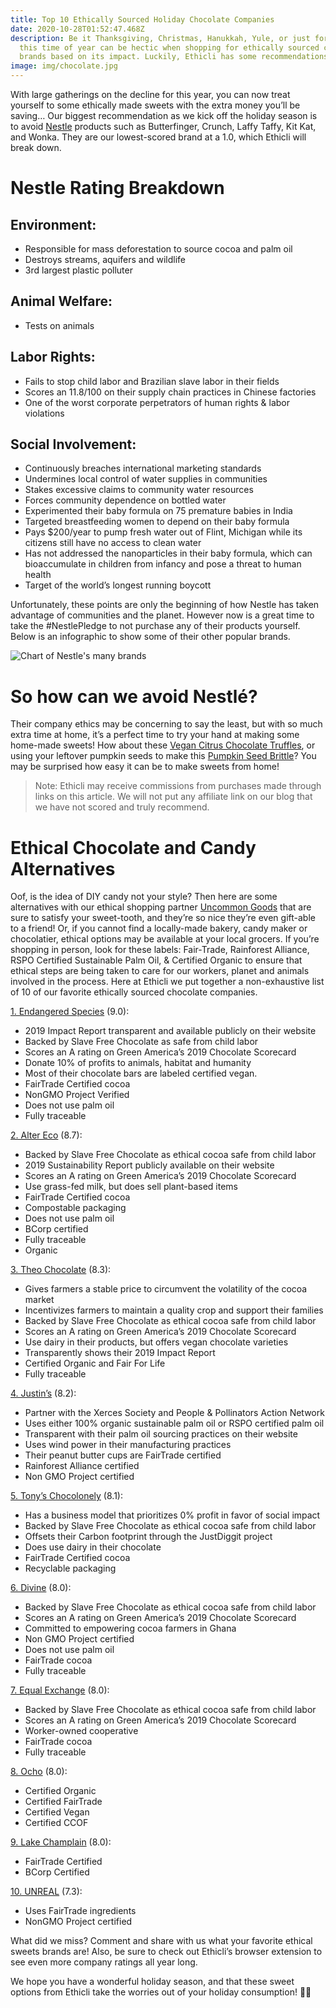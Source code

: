 ```yaml
---
title: Top 10 Ethically Sourced Holiday Chocolate Companies
date: 2020-10-28T01:52:47.468Z
description: Be it Thanksgiving, Christmas, Hanukkah, Yule, or just for kicks,
  this time of year can be hectic when shopping for ethically sourced candy
  brands based on its impact. Luckily, Ethicli has some recommendations!
image: img/chocolate.jpg
---
```

With large gatherings on the decline for this year, you can now treat yourself to some ethically made sweets with the extra money you’ll be saving… Our biggest recommendation as we kick off the holiday season is to avoid [Nestle](https://ethicli.com/info/nestle) products such as Butterfinger, Crunch, Laffy Taffy, Kit Kat, and Wonka. They are our lowest-scored brand at a 1.0, which Ethicli will break down.

# Nestle Rating Breakdown

## Environment:

* Responsible for mass deforestation to source cocoa and palm oil
* Destroys streams, aquifers and wildlife
* 3rd largest plastic polluter

## Animal Welfare:

* Tests on animals

## Labor Rights:

* Fails to stop child labor and Brazilian slave labor in their fields
* Scores an 11.8/100 on their supply chain practices in Chinese factories
* One of the worst corporate perpetrators of human rights & labor violations

## Social Involvement:

* Continuously breaches international marketing standards
* Undermines local control of water supplies in communities
* Stakes excessive claims to community water resources
* Forces community dependence on bottled water
* Experimented their baby formula on 75 premature babies in India
* Targeted breastfeeding women to depend on their baby formula
* Pays $200/year to pump fresh water out of Flint, Michigan while its citizens still have no access to clean water
* Has not addressed the nanoparticles in their baby formula, which can bioaccumulate in children from infancy and pose a threat to human health
* Target of the world’s longest running boycott

Unfortunately, these points are only the beginning of how Nestle has taken advantage of communities and the planet. However now is a great time to take the #NestlePledge to not purchase any of their products yourself. Below is an infographic to show some of their other popular brands.

![Chart of Nestle's many brands](img/nestle-corporation.png "Nestlés subsidiary brands. Nestlé partners with L’Oréal which shares a 30% profit. Courtesy: Lakota People’s Law Project")



# So how can we avoid Nestlé?

Their company ethics may be concerning to say the least, but with so much extra time at home, it’s a perfect time to try your hand at making some home-made sweets! How about these [Vegan Citrus Chocolate Truffles](https://sweetpotatosoul.com/2017/10/citrus-chocolate-truffles.html), or using your leftover pumpkin seeds to make this [Pumpkin Seed Brittle](https://www.chocolateforbasil.com/blog/pumpkin-seed-brittle?rq=candy)? You may be surprised how easy it can be to make sweets from home!

> Note: Ethicli may receive commissions from purchases made through links on this article. We will not put any affiliate link on our blog that we have not scored and truly recommend.

# Ethical Chocolate and Candy Alternatives

Oof, is the idea of DIY candy not your style? Then here are some alternatives with our ethical shopping partner [Uncommon Goods](http://uncommongoods.sjv.io/OXymP) that are sure to satisfy your sweet-tooth, and they’re so nice they’re even gift-able to a friend! Or, if you cannot find a locally-made bakery, candy maker or chocolatier, ethical options may be available at your local grocers. If you’re shopping in person, look for these labels: Fair-Trade, Rainforest Alliance, RSPO Certified Sustainable Palm Oil, & Certified Organic to ensure that ethical steps are being taken to care for our workers, planet and animals involved in the process. Here at Ethicli we put together a non-exhaustive list of 10 of our favorite ethically sourced chocolate companies.[](https://info.ethicli.com/info/chocolatebar)

[1. Endangered Species](https://info.ethicli.com/info/chocolatebar) (9.0):

* 2019 Impact Report transparent and available publicly on their website
* Backed by Slave Free Chocolate as safe from child labor
* Scores an A rating on Green America’s 2019 Chocolate Scorecard
* Donate 10% of profits to animals, habitat and humanity
* Most of their chocolate bars are labeled certified vegan.
* FairTrade Certified cocoa
* NonGMO Project Verified
* Does not use palm oil
* Fully traceable

[2. Alter Eco](https://info.ethicli.com/info/alterecofoods) (8.7):
* Backed by Slave Free Chocolate as ethical cocoa safe from child labor
* 2019 Sustainability Report publicly available on their website
* Scores an A rating on Green America’s 2019 Chocolate Scorecard
* Use grass-fed milk, but does sell plant-based items
* FairTrade Certified cocoa
* Compostable packaging
* Does not use palm oil
* BCorp certified
* Fully traceable
* Organic

[3. Theo Chocolate](https://info.ethicli.com/info/TheoChocolate) (8.3):

* Gives farmers a stable price to circumvent the volatility of the cocoa market
* Incentivizes farmers to maintain a quality crop and support their families
* Backed by Slave Free Chocolate as ethical cocoa safe from child labor
* Scores an A rating on Green America’s 2019 Chocolate Scorecard
* Use dairy in their products, but offers vegan chocolate varieties
* Transparently shows their 2019 Impact Report
* Certified Organic and Fair For Life
* Fully traceable

[4. Justin’s](https://info.ethicli.com/info/justins) (8.2):

* Partner with the Xerces Society and People & Pollinators Action Network
* Uses either 100% organic sustainable palm oil or RSPO certified palm oil
* Transparent with their palm oil sourcing practices on their website
* Uses wind power in their manufacturing practices
* Their peanut butter cups are FairTrade certified
* Rainforest Alliance certified
* Non GMO Project certified

[5. Tony’s Chocolonely](https://info.ethicli.com/info/TonysChocolonely) (8.1):

* Has a business model that prioritizes 0% profit in favor of social impact
* Backed by Slave Free Chocolate as ethical cocoa safe from child labor
* Offsets their Carbon footprint through the JustDiggit project
* Does use dairy in their chocolate
* FairTrade Certified cocoa
* Recyclable packaging

[6. Divine](https://info.ethicli.com/info/Divine) (8.0):

* Backed by Slave Free Chocolate as ethical cocoa safe from child labor
* Scores an A rating on Green America’s 2019 Chocolate Scorecard
* Committed to empowering cocoa farmers in Ghana
* Non GMO Project certified
* Does not use palm oil
* FairTrade cocoa
* Fully traceable

[7. Equal Exchange](https://info.ethicli.com/info/equalexchange) (8.0):

* Backed by Slave Free Chocolate as ethical cocoa safe from child labor
* Scores an A rating on Green America’s 2019 Chocolate Scorecard
* Worker-owned cooperative
* FairTrade cocoa
* Fully traceable

[8. Ocho](https://info.ethicli.com/info/Ocho) (8.0):

* Certified Organic
* Certified FairTrade
* Certified Vegan
* Certified CCOF

[9. Lake Champlain](https://info.ethicli.com/info/lakechamplainchocolates) (8.0):

* FairTrade Certified
* BCorp Certified

[10. UNREAL](https://info.ethicli.com/info/getunreal) (7.3):

* Uses FairTrade ingredients
* NonGMO Project certified

What did we miss? Comment and share with us what your favorite ethical sweets brands are! Also, be sure to check out Ethicli’s browser extension to see even more company ratings all year long.

We hope you have a wonderful holiday season, and that these sweet options from Ethicli take the worries out of your holiday consumption! 🦃🎄